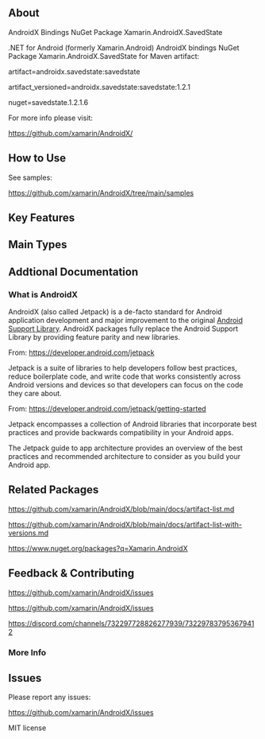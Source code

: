 

## About

<!-- 
    A description of the package and where one can find more documentation 
-->

AndroidX Bindings NuGet Package Xamarin.AndroidX.SavedState 

.NET for Android (formerly Xamarin.Android) AndroidX bindings NuGet Package Xamarin.AndroidX.SavedState 
for Maven artifact:

artifact=androidx.savedstate:savedstate 

artifact_versioned=androidx.savedstate:savedstate:1.2.1

nuget=savedstate.1.2.1.6

For more info please visit: 

https://github.com/xamarin/AndroidX/


## How to Use

<!-- 
    A compelling example on how to use this package with code 
-->

See samples:

https://github.com/xamarin/AndroidX/tree/main/samples

## Key Features

<!-- 
    The key features of this package 
-->

## Main Types

<!-- 
    The main types provided in this library 
-->

## Addtional Documentation

<!--
    Provide links to more resources: List links such as detailed documentation, tutorial videos, blog posts, or any other relevant documentation to help users get the most out of your package
-->
### What is AndroidX

AndroidX (also called Jetpack) is a de-facto standard for Android application development and major 
improvement to the original [Android Support Library](https://github.com/xamarin/AndroidSupportComponents). 
AndroidX packages fully replace the Android Support Library by providing feature parity and new libraries.

From: https://developer.android.com/jetpack

Jetpack is a suite of libraries to help developers follow best practices, reduce boilerplate code, and 
write code that works consistently across Android versions and devices so that developers can focus on 
the code they care about.

From: https://developer.android.com/jetpack/getting-started

Jetpack encompasses a collection of Android libraries that incorporate best practices and provide backwards 
compatibility in your Android apps.

The Jetpack guide to app architecture provides an overview of the best practices and recommended architecture 
to consider as you build your Android app.

## Related Packages

<!-- 
    The related packages associated with this package 
-->

https://github.com/xamarin/AndroidX/blob/main/docs/artifact-list.md

https://github.com/xamarin/AndroidX/blob/main/docs/artifact-list-with-versions.md

https://www.nuget.org/packages?q=Xamarin.AndroidX

## Feedback & Contributing

<!-- 
    How to provide feedback on this package and contribute to it 
-->
https://github.com/xamarin/AndroidX/issues

<!-- 
    Links to a GitHub repository where could open issues, Twitter, a Discord channel, bug tracker, or other platforms where a package consumer can connect with the package author 
-->
https://github.com/xamarin/AndroidX/issues

https://discord.com/channels/732297728826277939/732297837953679412


### More Info


## Issues

Please report any issues:

https://github.com/xamarin/AndroidX/issues

MIT license

